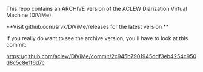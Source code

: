 This repo contains an ARCHIVE version of the ACLEW Diarization Virtual Machine (DiViMe). 

**Visit github.com/srvk/DiViMe/releases for the latest version **












If you really do want to see the archive version, you'll have to look at this commit:

https://github.com/aclew/DiViMe/commit/2c945b7901945ddf3eb4254c950d8c5c8e1f6d7c